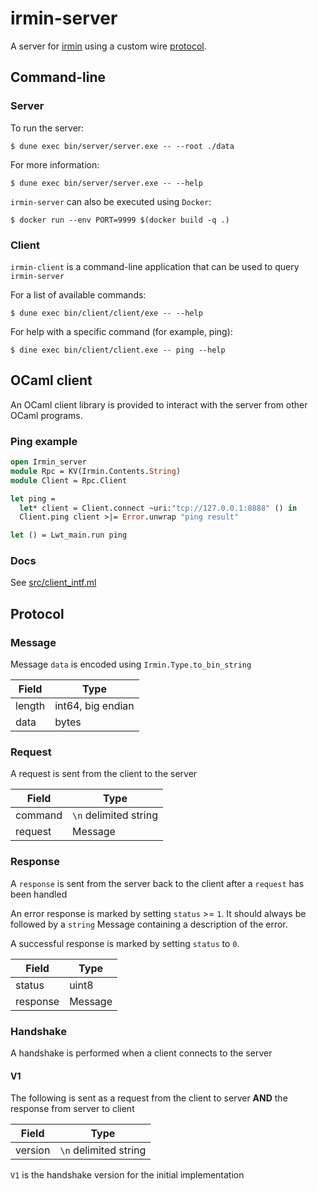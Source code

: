 # irmin-server

A server for [irmin](https://github.com/mirage/irmin) using a custom wire [protocol](#protocol).

## Command-line

### Server

To run the server:

```shell
$ dune exec bin/server/server.exe -- --root ./data
```

For more information:

```shell
$ dune exec bin/server/server.exe -- --help
```

`irmin-server` can also be executed using `Docker`:

```shell
$ docker run --env PORT=9999 $(docker build -q .)
```

### Client

`irmin-client` is a command-line application that can be used to query `irmin-server`

For a list of available commands:

```shell
$ dune exec bin/client/client/exe -- --help
```

For help with a specific command (for example, ping):

```shell
$ dine exec bin/client/client.exe -- ping --help
```

## OCaml client

An OCaml client library is provided to interact with the server from other OCaml programs.

### Ping example

```ocaml
open Irmin_server
module Rpc = KV(Irmin.Contents.String)
module Client = Rpc.Client

let ping =
  let* client = Client.connect ~uri:"tcp://127.0.0.1:8888" () in
  Client.ping client >|= Error.unwrap "ping result"

let () = Lwt_main.run ping
```

### Docs

See [src/client_intf.ml](https://github.com/zshipko/irmin-server/blob/master/src/client_intf.ml)

## Protocol

### Message

Message `data` is encoded using `Irmin.Type.to_bin_string`

| Field  | Type                 |
| ------ | -------------------- |
| length | int64, big endian    |
| data   | bytes                |


### Request

A request is sent from the client to the server

| Field               | Type                        |
| ------------------- | --------------------------- |
| command             | `\n` delimited string       |
| request             | Message                     |

### Response

A `response` is sent from the server back to the client after a `request` has been handled


An error response is marked by setting `status` >= `1`. It should always be followed
by a `string` Message containing a description of the error.

A successful response is marked by setting `status` to `0`.

| Field           | Type                   |
| --------------- | ---------------------- |
| status          | uint8                  |
| response        | Message                |

### Handshake

A handshake is performed when a client connects to the server

#### V1

The following is sent as a request from the client to server **AND** the response from server to client

| Field   | Type                     |
| ------- | ------------------------ |
| version | `\n` delimited string    |


`V1` is the handshake version for the initial implementation
